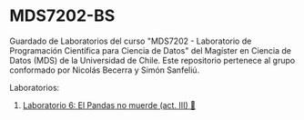 # MDS7202-BS
Guardado de Laboratorios del curso "MDS7202 - Laboratorio de Programación Científica para Ciencia de Datos" del Magíster en Ciencia de Datos (MDS) de la Universidad de Chile. Este repositorio pertenece al grupo conformado por Nicolás Becerra y Simón Sanfeliú.

Laboratorios:
1. [Laboratorio 6: El Pandas no muerde (act. III) 🐼](https://github.com/SimonSanfeliu/MDS7202-BS/tree/L6/L6)
